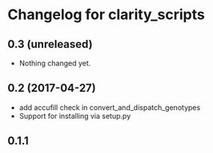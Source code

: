Changelog for clarity_scripts
=============================

0.3 (unreleased)
----------------

- Nothing changed yet.


0.2 (2017-04-27)
----------------
 - add accufill check in convert_and_dispatch_genotypes
 - Support for installing via setup.py

0.1.1
------